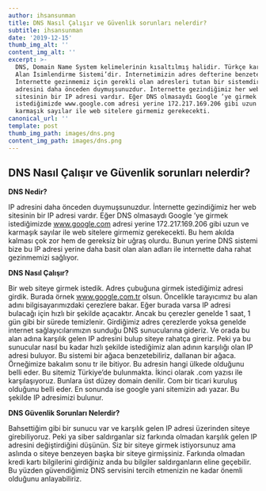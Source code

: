 ```yaml
---
author: ihsansunman
title: DNS Nasıl Çalışır ve Güvenlik sorunları nelerdir?
subtitle: ihsansunman
date: '2019-12-15'
thumb_img_alt: ''
content_img_alt: ''
excerpt: >-
  DNS, Domain Name System kelimelerinin kısaltılmış halidir. Türkçe karşılığı
  Alan İsimlendirme Sistemi’dir. İnternetimizin adres defterine benzetebiliriz.
  İnternette gezinmemiz için gerekli olan adresleri tutan bir sistemdir. IP
  adresini daha önceden duymuşsunuzdur. İnternette gezindiğimiz her web
  sitesinin bir IP adresi vardır. Eğer DNS olmasaydı Google ’ye girmek
  istediğimizde www.google.com adresi yerine 172.217.169.206 gibi uzun ve
  karmaşık sayılar ile web sitelere girmemiz gerekecekti.
canonical_url: ''
template: post
thumb_img_path: images/dns.png
content_img_path: images/dns.png
---
```

## DNS Nasıl Çalışır ve Güvenlik sorunları nelerdir?

**DNS Nedir?**

IP adresini daha önceden duymuşsunuzdur. İnternette gezindiğimiz her web sitesinin bir IP adresi vardır. Eğer DNS olmasaydı Google ’ye girmek istediğimizde www.google.com adresi yerine 172.217.169.206 gibi uzun ve karmaşık sayılar ile web sitelere girmemiz gerekecekti. Bu hem akılda kalması çok zor hem de gereksiz bir uğraş olurdu. Bunun yerine DNS sistemi bize bu IP adresi yerine daha basit olan alan adları ile internette daha rahat gezinmemizi sağlıyor.

**DNS Nasıl Çalışır?**

Bir web siteye girmek istedik. Adres çubuğuna girmek istediğimiz adresi girdik. Burada örnek www.google.com.tr olsun. Öncelikle tarayıcımız bu alan adını bilgisayarımızdaki çerezlere bakar. Eğer burada varsa IP adresi bulacağı için hızlı bir şekilde açacaktır. Ancak bu çerezler genelde 1 saat, 1 gün gibi bir sürede temizlenir. Girdiğimiz adres çerezlerde yoksa genelde internet sağlayıcılarımızın sunduğu DNS sunucularına gideriz. Ve orada bu alan adına karşılık gelen IP adresini bulup siteye rahatça gireriz. Peki ya bu sunucular nasıl bu kadar hızlı şekilde istediğimiz alan adının karşılığı olan IP adresi buluyor. Bu sistemi bir ağaca benzetebiliriz, dallanan bir ağaca. Örneğimize bakalım sonu tr ile bitiyor. Bu adresin hangi ülkede olduğunu belli eder. Bu sitemiz Türkiye’de bulunmakta. İkinci olarak .com yazısı ile karşılaşıyoruz. Bunlara üst düzey domain denilir. Com bir ticari kuruluş olduğunu belli eder. En sonunda ise google yani sitemizin adı yazar. Bu şekilde IP adresimizi bulunur.

**DNS Güvenlik Sorunları Nelerdir?**

Bahsettiğim gibi bir sunucu var ve karşılık gelen IP adresi üzerinden siteye girebiliyoruz. Peki ya siber saldırganlar siz farkında olmadan karşılık gelen IP adresini değiştirdiğini düşünün. Siz bir siteye girmek istiyorsunuz ama aslında o siteye benzeyen başka bir siteye girmişsiniz. Farkında olmadan kredi kartı bilgilerini girdiğiniz anda bu bilgiler saldırganların eline geçebilir. Bu yüzden güvendiğimiz DNS servisini tercih etmenizin ne kadar önemli olduğunu anlayabiliriz.
